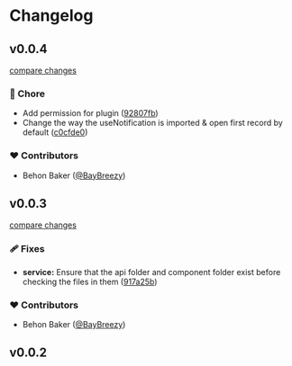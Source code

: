 # Changelog

## v0.0.4

[compare changes](https://github.com/BayBreezy/strapi-plugin-gen-types/compare/v0.0.3...v0.0.4)

### 🏡 Chore

- Add permission for plugin ([92807fb](https://github.com/BayBreezy/strapi-plugin-gen-types/commit/92807fb))
- Change the way the useNotification is imported & open first record by default ([c0cfde0](https://github.com/BayBreezy/strapi-plugin-gen-types/commit/c0cfde0))

### ❤️ Contributors

- Behon Baker ([@BayBreezy](http://github.com/BayBreezy))

## v0.0.3

[compare changes](https://github.com/BayBreezy/strapi-plugin-gen-types/compare/v0.0.2...v0.0.3)

### 🩹 Fixes

- **service:** Ensure that the api folder and component folder exist before checking the files in them ([917a25b](https://github.com/BayBreezy/strapi-plugin-gen-types/commit/917a25b))

### ❤️ Contributors

- Behon Baker ([@BayBreezy](http://github.com/BayBreezy))

## v0.0.2
